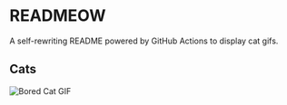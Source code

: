 # READMEOW

A self-rewriting README powered by GitHub Actions to display cat gifs.

## Cats

![Bored Cat GIF](https://media2.giphy.com/media/mlvseq9yvZhba/200.gif?cid=9acd02dagv7snbqkulqtiv19c2t0mlsgk6pisxfislc5kmro&ep=v1_gifs_search&rid=200.gif&ct=g)
